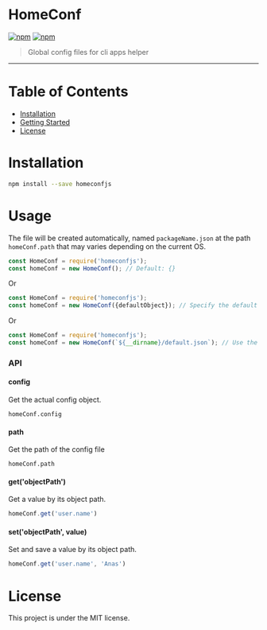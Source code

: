 # HomeConf

[![npm](https://img.shields.io/npm/v/homeconfjs.svg)](https://www.npmjs.com/package/homeconfjs)
[![npm](https://img.shields.io/npm/l/homeconfjs.svg)](https://github.com/faressoft/homeconfjs/blob/master/LICENSE)

> Global config files for cli apps helper

---

# Table of Contents

* [Installation](#installation)
* [Getting Started](#getting-started)
* [License](#license)

# Installation

```bash
npm install --save homeconfjs
```

# Usage

The file will be created automatically, named `packageName.json`
at the path `homeConf.path` that may varies depending on the current OS. 

```js
const HomeConf = require('homeconfjs');
const homeConf = new HomeConf(); // Default: {}
```

Or

```js
const HomeConf = require('homeconfjs');
const homeConf = new HomeConf({defaultObject}); // Specify the default object
```

Or

```js
const HomeConf = require('homeconfjs');
const homeConf = new HomeConf(`${__dirname}/default.json`); // Use the file as default
```

### API

#### config

Get the actual config object.

```
homeConf.config
```

#### path

Get the path of the config file

```
homeConf.path
```

#### get('objectPath')

Get a value by its object path.

```js
homeConf.get('user.name')
```

#### set('objectPath', value)

Set and save a value by its object path.

```js
homeConf.get('user.name', 'Anas')
```

# License

This project is under the MIT license.
